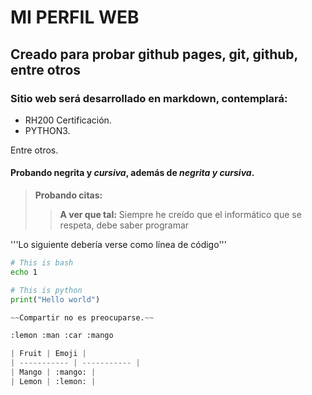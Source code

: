 # MI PERFIL WEB

## Creado para probar github pages, git, github, entre otros

### Sitio web será desarrollado en markdown, contemplará:

- RH200 Certificación.
- PYTHON3.

Entre otros.

#### Probando **negrita** y *cursiva*, además de ***negrita y cursiva***.

> **Probando citas:** 
> > **A ver que tal:** 
> Siempre he creído que el informático que se respeta, debe saber programar

'''Lo siguiente debería verse como línea de código'''

```bash
# This is bash
echo 1
```

```python
# This is python
print("Hello world")

~~Compartir no es preocuparse.~~

:lemon :man :car :mango

| Fruit | Emoji |
| ----------- | ----------- |
| Mango | :mango: |
| Lemon | :lemon: |

